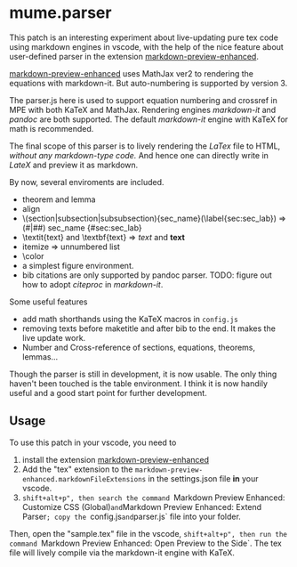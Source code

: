 # mume.parser

This patch is an interesting experiment about live-updating pure tex code using markdown engines in vscode, with the help of the nice feature about user-defined parser in the extension [markdown-preview-enhanced](https://github.com/shd101wyy/vscode-markdown-preview-enhanced).


[markdown-preview-enhanced](https://github.com/shd101wyy/vscode-markdown-preview-enhanced) uses MathJax ver2 to rendering the equations with markdown-it. But auto-numbering is supported by version 3. 

The parser.js here is used to support equation numbering and crossref in MPE with both KaTeX and MathJax. Rendering engines *markdown-it* and *pandoc* are both supported. The default *markdown-it* engine with KaTeX for math is recommended.

The final scope of this parser is to lively rendering the *LaTex* file to HTML, *without any markdown-type code.* And hence one can directly write in *LateX* and preview it as markdown. 

By now, several enviroments are included.
- theorem and lemma
- align
- \\(section|subsection|subsubsection){sec_name}(\\label{sec:sec_lab}) => (#|##) sec_name {#sec:sec_lab}
- \\textit{text} and \\textbf{text} => *text* and **text**
- itemize => unnumbered list
- \\color
- a simplest figure environment.
- bib citations are only supported by pandoc parser. TODO: figure out how to adopt *citeproc* in *markdown-it*.

Some useful features
- add math shorthands using the KaTeX macros in `config.js`
- removing texts before maketitle and after bib to the end. It makes the live update work.
- Number and Cross-reference of sections, equations, theorems, lemmas...

Though the parser is still in development, it is now usable. The only thing haven't been touched is the table environment. I think it is now handily useful and a good start point for further development.

## Usage

To use this patch in your vscode, you need to 
1. install the extension [markdown-preview-enhanced](https://github.com/shd101wyy/vscode-markdown-preview-enhanced)
2. Add the "tex" extension to the `markdown-preview-enhanced.markdownFileExtensions` in the settings.json file **in** your vscode.
3. `shift+alt+p", then search the command `Markdown Preview Enhanced: Customize CSS (Global)` and `Markdown Preview Enhanced: Extend Parser`; copy the `config.js` and `parser.js` file into your folder.

Then, open the "sample.tex" file in the vscode,  `shift+alt+p", then run the command `Markdown Preview Enhanced: Open Preview to the Side`. The tex file will lively compile via the markdown-it engine with KaTeX.
